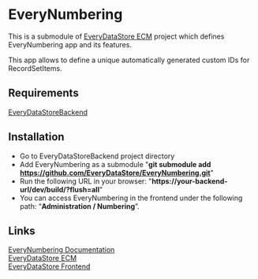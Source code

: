 # EveryNumbering #
This is a submodule of [EveryDataStore ECM](https://everydatastore.org) project which defines EveryNumbering app and its features.

This app allows to define a unique automatically generated custom IDs for RecordSetItems.



## Requirements ##
[EveryDataStoreBackend](https://github.com/EveryDataStore/EveryDataStoreBackend)<br/>


## Installation ##
- Go to EveryDataStoreBackend project directory
- Add EveryNumbering as a submodule "**git submodule add https://github.com/EveryDataStore/EveryNumbering.git**"
- Run the following URL in your browser: "**https://your-backend-url/dev/build/?flush=all**"
- You can access EveryNumbering in the frontend under the following path: “**Administration / Numbering**”.


## Links ##
[EveryNumbering Documentation](https://everydatastore.org/en/apps/everynumbering)<br/> 
[EveryDataStore ECM](https://github.com/EveryDataStore/EveryDataStoreECM)<br/> 
[EveryDataStore Frontend](https://github.com/EveryDataStore/EveryDataStoreFrontend)<br/>
